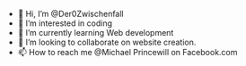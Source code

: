 - 👋 Hi, I’m @Der0Zwischenfall
- 👀 I’m interested in coding
- 🌱 I’m currently learning Web development 
- 💞️ I’m looking to collaborate on website creation.
- 📫 How to reach me @Michael Princewill on Facebook.com

<!---
Der0Zwischenfall/Der0Zwischenfall is a ✨ special ✨ repository because its `README.md` (this file) appears on your GitHub profile.
You can click the Preview link to take a look at your changes.
--->
